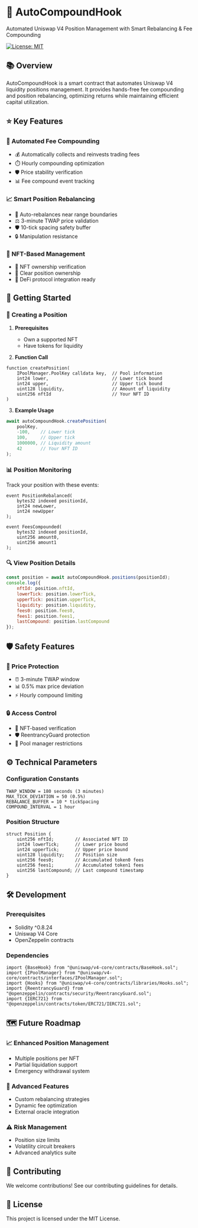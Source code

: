 # 🔄 AutoCompoundHook

Automated Uniswap V4 Position Management with Smart Rebalancing & Fee Compounding

[![License: MIT](https://img.shields.io/badge/License-MIT-yellow.svg)](https://opensource.org/licenses/MIT)

## 📚 Overview

AutoCompoundHook is a smart contract that automates Uniswap V4 liquidity positions management. It provides hands-free fee compounding and position rebalancing, optimizing returns while maintaining efficient capital utilization.

## ⭐ Key Features

### 🔄 Automated Fee Compounding
- 💰 Automatically collects and reinvests trading fees
- ⏱️ Hourly compounding optimization
- 🛡️ Price stability verification
- 📊 Fee compound event tracking

### 📈 Smart Position Rebalancing
- 🎯 Auto-rebalances near range boundaries
- ⚖️ 3-minute TWAP price validation
- 🛡️ 10-tick spacing safety buffer
- 🔒 Manipulation resistance

### 🎨 NFT-Based Management
- 🔑 NFT ownership verification
- 👥 Clear position ownership
- 🔌 DeFi protocol integration ready

## 🚀 Getting Started

### 📝 Creating a Position

1. **Prerequisites**
   - Own a supported NFT
   - Have tokens for liquidity

2. **Function Call**
```solidity
function createPosition(
    IPoolManager.PoolKey calldata key,  // Pool information
    int24 lower,                        // Lower tick bound
    int24 upper,                        // Upper tick bound
    uint128 liquidity,                  // Amount of liquidity
    uint256 nftId                       // Your NFT ID
)
```

3. **Example Usage**
```javascript
await autoCompoundHook.createPosition(
    poolKey,
    -100,    // Lower tick
    100,     // Upper tick
    1000000, // Liquidity amount
    42       // Your NFT ID
);
```

### 📊 Position Monitoring

Track your position with these events:
```solidity
event PositionRebalanced(
    bytes32 indexed positionId,
    int24 newLower,
    int24 newUpper
);

event FeesCompounded(
    bytes32 indexed positionId,
    uint256 amount0,
    uint256 amount1
);
```

### 🔍 View Position Details
```javascript
const position = await autoCompoundHook.positions(positionId);
console.log({
    nftId: position.nftId,
    lowerTick: position.lowerTick,
    upperTick: position.upperTick,
    liquidity: position.liquidity,
    fees0: position.fees0,
    fees1: position.fees1,
    lastCompound: position.lastCompound
});
```

## 🛡️ Safety Features

### 💪 Price Protection
- ⏰ 3-minute TWAP window
- 📊 0.5% max price deviation
- ⚡ Hourly compound limiting

### 🔒 Access Control
- 🎨 NFT-based verification
- 🛡️ ReentrancyGuard protection
- 🔑 Pool manager restrictions

## ⚙️ Technical Parameters

### Configuration Constants
```solidity
TWAP_WINDOW = 180 seconds (3 minutes)
MAX_TICK_DEVIATION = 50 (0.5%)
REBALANCE_BUFFER = 10 * tickSpacing
COMPOUND_INTERVAL = 1 hour
```

### Position Structure
```solidity
struct Position {
    uint256 nftId;        // Associated NFT ID
    int24 lowerTick;      // Lower price bound
    int24 upperTick;      // Upper price bound
    uint128 liquidity;    // Position size
    uint256 fees0;        // Accumulated token0 fees
    uint256 fees1;        // Accumulated token1 fees
    uint256 lastCompound; // Last compound timestamp
}
```

## 🛠️ Development

### Prerequisites
- Solidity ^0.8.24
- Uniswap V4 Core
- OpenZeppelin contracts

### Dependencies
```solidity
import {BaseHook} from "@uniswap/v4-core/contracts/BaseHook.sol";
import {IPoolManager} from "@uniswap/v4-core/contracts/interfaces/IPoolManager.sol";
import {Hooks} from "@uniswap/v4-core/contracts/libraries/Hooks.sol";
import {ReentrancyGuard} from "@openzeppelin/contracts/security/ReentrancyGuard.sol";
import {IERC721} from "@openzeppelin/contracts/token/ERC721/IERC721.sol";
```

## 🗺️ Future Roadmap

### 📈 Enhanced Position Management
- Multiple positions per NFT
- Partial liquidation support
- Emergency withdrawal system

### 🎯 Advanced Features
- Custom rebalancing strategies
- Dynamic fee optimization
- External oracle integration

### ⚠️ Risk Management
- Position size limits
- Volatility circuit breakers
- Advanced analytics suite

## 🤝 Contributing
We welcome contributions! See our contributing guidelines for details.

## 📄 License
This project is licensed under the MIT License.